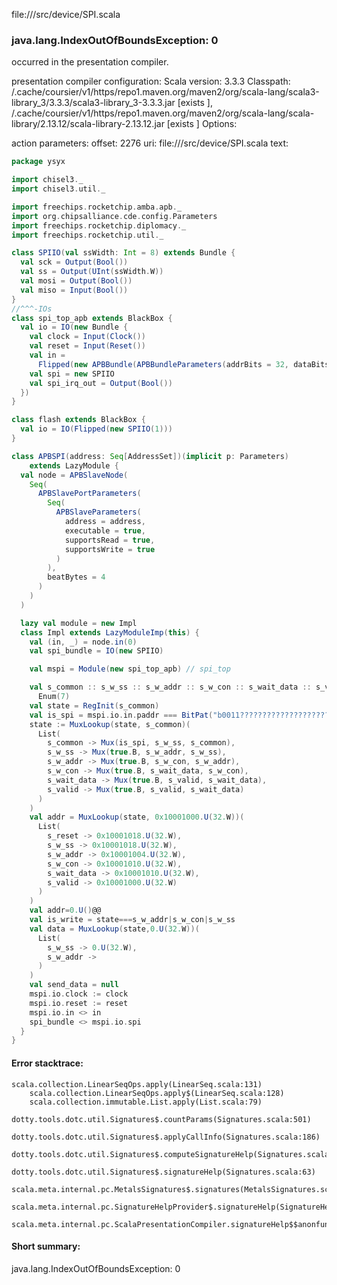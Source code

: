file://<WORKSPACE>/src/device/SPI.scala
### java.lang.IndexOutOfBoundsException: 0

occurred in the presentation compiler.

presentation compiler configuration:
Scala version: 3.3.3
Classpath:
<HOME>/.cache/coursier/v1/https/repo1.maven.org/maven2/org/scala-lang/scala3-library_3/3.3.3/scala3-library_3-3.3.3.jar [exists ], <HOME>/.cache/coursier/v1/https/repo1.maven.org/maven2/org/scala-lang/scala-library/2.13.12/scala-library-2.13.12.jar [exists ]
Options:



action parameters:
offset: 2276
uri: file://<WORKSPACE>/src/device/SPI.scala
text:
```scala
package ysyx

import chisel3._
import chisel3.util._

import freechips.rocketchip.amba.apb._
import org.chipsalliance.cde.config.Parameters
import freechips.rocketchip.diplomacy._
import freechips.rocketchip.util._

class SPIIO(val ssWidth: Int = 8) extends Bundle {
  val sck = Output(Bool())
  val ss = Output(UInt(ssWidth.W))
  val mosi = Output(Bool())
  val miso = Input(Bool())
}
//^^^-IOs
class spi_top_apb extends BlackBox {
  val io = IO(new Bundle {
    val clock = Input(Clock())
    val reset = Input(Reset())
    val in =
      Flipped(new APBBundle(APBBundleParameters(addrBits = 32, dataBits = 32)))
    val spi = new SPIIO
    val spi_irq_out = Output(Bool())
  })
}

class flash extends BlackBox {
  val io = IO(Flipped(new SPIIO(1)))
}

class APBSPI(address: Seq[AddressSet])(implicit p: Parameters)
    extends LazyModule {
  val node = APBSlaveNode(
    Seq(
      APBSlavePortParameters(
        Seq(
          APBSlaveParameters(
            address = address,
            executable = true,
            supportsRead = true,
            supportsWrite = true
          )
        ),
        beatBytes = 4
      )
    )
  )

  lazy val module = new Impl
  class Impl extends LazyModuleImp(this) {
    val (in, _) = node.in(0)
    val spi_bundle = IO(new SPIIO)

    val mspi = Module(new spi_top_apb) // spi_top

    val s_common :: s_w_ss :: s_w_addr :: s_w_con :: s_wait_data :: s_valid :: s_reset :: Nil =
      Enum(7)
    val state = RegInit(s_common)
    val is_spi = mspi.io.in.paddr === BitPat("b0011????????????????????????????")
    state := MuxLookup(state, s_common)(
      List(
        s_common -> Mux(is_spi, s_w_ss, s_common),
        s_w_ss -> Mux(true.B, s_w_addr, s_w_ss),
        s_w_addr -> Mux(true.B, s_w_con, s_w_addr),
        s_w_con -> Mux(true.B, s_wait_data, s_w_con),
        s_wait_data -> Mux(true.B, s_valid, s_wait_data),
        s_valid -> Mux(true.B, s_valid, s_wait_data)
      )
    )
    val addr = MuxLookup(state, 0x10001000.U(32.W))(
      List(
        s_reset -> 0x10001018.U(32.W),
        s_w_ss -> 0x10001018.U(32.W),
        s_w_addr -> 0x10001004.U(32.W),
        s_w_con -> 0x10001010.U(32.W),
        s_wait_data -> 0x10001010.U(32.W),
        s_valid -> 0x10001000.U(32.W)
      )
    )
    val addr=0.U()@@
    val is_write = state===s_w_addr|s_w_con|s_w_ss
    val data = MuxLookup(state,0.U(32.W))(
      List(
        s_w_ss -> 0.U(32.W),
        s_w_addr -> 
      )
    )
    val send_data = null
    mspi.io.clock := clock
    mspi.io.reset := reset
    mspi.io.in <> in
    spi_bundle <> mspi.io.spi
  }
}

```



#### Error stacktrace:

```
scala.collection.LinearSeqOps.apply(LinearSeq.scala:131)
	scala.collection.LinearSeqOps.apply$(LinearSeq.scala:128)
	scala.collection.immutable.List.apply(List.scala:79)
	dotty.tools.dotc.util.Signatures$.countParams(Signatures.scala:501)
	dotty.tools.dotc.util.Signatures$.applyCallInfo(Signatures.scala:186)
	dotty.tools.dotc.util.Signatures$.computeSignatureHelp(Signatures.scala:94)
	dotty.tools.dotc.util.Signatures$.signatureHelp(Signatures.scala:63)
	scala.meta.internal.pc.MetalsSignatures$.signatures(MetalsSignatures.scala:17)
	scala.meta.internal.pc.SignatureHelpProvider$.signatureHelp(SignatureHelpProvider.scala:51)
	scala.meta.internal.pc.ScalaPresentationCompiler.signatureHelp$$anonfun$1(ScalaPresentationCompiler.scala:435)
```
#### Short summary: 

java.lang.IndexOutOfBoundsException: 0